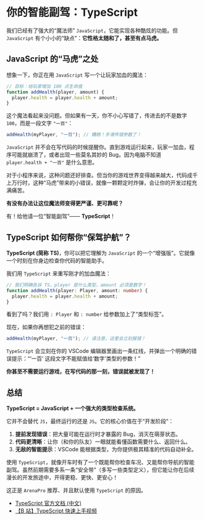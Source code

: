 # 你的智能副驾：TypeScript

我们已经有了强大的“魔法师” `JavaScript`，它能实现各种酷炫的功能。但 `JavaScript` 有个小小的“缺点”：**它性格太随和了，甚至有点马虎。**

## JavaScript 的“马虎”之处

想象一下，你正在用 `JavaScript` 写一个让玩家加血的魔法：

```js
// 目标：给玩家增加 100 点生命值
function addHealth(player, amount) {
  player.health = player.health + amount;
}
```

这个魔法看起来没问题。但如果有一天，你不小心写错了，传进去的不是数字 `100`，而是一段文字 `"一百"`：

```js
addHealth(myPlayer, "一百"); // 糟糕！手滑传错参数了！
```

`JavaScript` 并不会在写代码的时候提醒你。直到游戏运行起来，玩家一加血，程序可能就崩溃了，或者出现一些莫名其妙的 Bug。因为电脑不知道 `player.health + "一百"` 是什么意思。

对于小程序来说，这种问题还好排查。但当你的游戏世界变得越来越大，代码成千上万行时，这种“马虎”带来的小错误，就像一颗颗定时炸弹，会让你的开发过程充满痛苦。

**有没有办法让这位魔法师变得更严谨、更可靠呢？**

有！给他请一位“智能副驾”—— **TypeScript**！

## TypeScript 如何帮你“保驾护航”？

**TypeScript (简称 TS)**，你可以把它理解为 `JavaScript` 的一个“增强版”。它就像一个时刻在你身边检查你代码的智能助手。

我们用 `TypeScript` 来重写刚才的加血魔法：

```ts
// 我们明确告诉 TS，player 是什么类型，amount 必须是数字！
function addHealth(player: Player, amount: number) {
  player.health = player.health + amount;
}
```

看到了吗？我们用 `: Player` 和 `: number` 给参数加上了“类型标签”。

现在，如果你再想犯之前的错误：

```ts
addHealth(myPlayer, "一百"); // 请注意，这里会立刻报错！
```

`TypeScript` 会立刻在你的 VSCode 编辑器里画出一条红线，并弹出一个明确的错误提示：“‘一百’ 这段文字不能赋值给‘数字’类型的参数！”

**你甚至不需要运行游戏，在写代码的那一刻，错误就被发现了！**

## 总结

**TypeScript = JavaScript + 一个强大的类型检查系统。**

它并不会替代 `JS`，最终运行的还是 `JS`。它的核心价值在于“开发阶段”：

1.  **提前发现错误**：把大量可能在运行时才暴露的 Bug，消灭在萌芽状态。
2.  **代码更清晰**：让你（和你的队友）一眼就能看懂函数需要什么、返回什么。
3.  **无敌的智能提示**：VSCode 能根据类型，为你提供极其精准的代码自动补全。

使用 `TypeScript`，就像开车时有了一个既能帮你检查车况、又能帮你导航的智能副驾。虽然前期需要多系一条“安全带”（多写一些类型定义），但它能让你在后续漫长的开发旅途中，开得更稳、更快、更安心！

这正是 `ArenaPro` 推荐、并且默认使用 `TypeScript` 的原因。

- [TypeScript 官方文档 (中文)](https://www.typescriptlang.org/zh/docs/)
- [【B 站】TypeScript 快速上手视频](https://www.bilibili.com/video/BV1gX4y177Kf)

